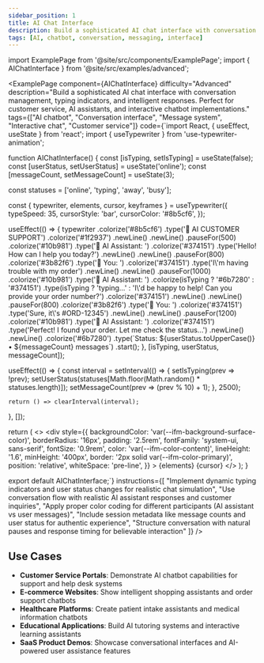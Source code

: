 ```yaml
---
sidebar_position: 1
title: AI Chat Interface
description: Build a sophisticated AI chat interface with conversation management
tags: [AI, chatbot, conversation, messaging, interface]
---
```


import ExamplePage from '@site/src/components/ExamplePage';
import { AIChatInterface } from '@site/src/examples/advanced';

<ExamplePage
component={AIChatInterface}
difficulty="Advanced"
description="Build a sophisticated AI chat interface with conversation management, typing indicators, and intelligent responses. Perfect for customer service, AI assistants, and interactive chatbot implementations."
tags={["AI chatbot", "Conversation interface", "Message system", "Interactive chat", "Customer service"]}
code={`import React, { useEffect, useState } from 'react';
import { useTypewriter } from 'use-typewriter-animation';

function AIChatInterface() {
  const [isTyping, setIsTyping] = useState(false);
  const [userStatus, setUserStatus] = useState('online');
  const [messageCount, setMessageCount] = useState(3);

  const statuses = ['online', 'typing', 'away', 'busy'];

  const { typewriter, elements, cursor, keyframes } = useTypewriter({
    typeSpeed: 35,
    cursorStyle: 'bar',
    cursorColor: '#8b5cf6',
  });

  useEffect(() => {
    typewriter
      .colorize('#8b5cf6')
      .type('💬 AI CUSTOMER SUPPORT')
      .colorize('#1f2937')
      .newLine()
      .newLine()
      .pauseFor(500)
      .colorize('#10b981')
      .type('🤖 AI Assistant: ')
      .colorize('#374151')
      .type('Hello! How can I help you today?')
      .newLine()
      .newLine()
      .pauseFor(800)
      .colorize('#3b82f6')
      .type('👤 You: ')
      .colorize('#374151')
      .type('I\\'m having trouble with my order')
      .newLine()
      .newLine()
      .pauseFor(1000)
      .colorize('#10b981')
      .type('🤖 AI Assistant: ')
      .colorize(isTyping ? '#6b7280' : '#374151')
      .type(isTyping ? 'typing...' : 'I\\'d be happy to help! Can you provide your order number?')
      .colorize('#374151')
      .newLine()
      .newLine()
      .pauseFor(800)
      .colorize('#3b82f6')
      .type('👤 You: ')
      .colorize('#374151')
      .type('Sure, it\\'s #ORD-12345')
      .newLine()
      .newLine()
      .pauseFor(1200)
      .colorize('#10b981')
      .type('🤖 AI Assistant: ')
      .colorize('#374151')
      .type('Perfect! I found your order. Let me check the status...')
      .newLine()
      .newLine()
      .colorize('#6b7280')
      .type(\`Status: \${userStatus.toUpperCase()} • \${messageCount} messages\`)
      .start();
  }, [isTyping, userStatus, messageCount]);

  useEffect(() => {
    const interval = setInterval(() => {
      setIsTyping(prev => !prev);
      setUserStatus(statuses[Math.floor(Math.random() * statuses.length)]);
      setMessageCount(prev => (prev % 10) + 1);
    }, 2500);

    return () => clearInterval(interval);
  }, []);

  return (
    <>
      <style>{keyframes}</style>
      <div
        style={{
          backgroundColor: 'var(--ifm-background-surface-color)',
          borderRadius: '16px',
          padding: '2.5rem',
          fontFamily: 'system-ui, sans-serif',
          fontSize: '0.9rem',
          color: 'var(--ifm-color-content)',
          lineHeight: '1.6',
          minHeight: '400px',
          border: '2px solid var(--ifm-color-primary)',
          position: 'relative',
          whiteSpace: 'pre-line',
        }}
      >
        {elements}
        {cursor}
      </div>
    </>
  );
}

export default AIChatInterface;`}
instructions={[
"Implement dynamic typing indicators and user status changes for realistic chat simulation",
"Use conversation flow with realistic AI assistant responses and customer inquiries",
"Apply proper color coding for different participants (AI assistant vs user messages)",
"Include session metadata like message counts and user status for authentic experience",
"Structure conversation with natural pauses and response timing for believable interaction"
]}
/>

## Use Cases

- **Customer Service Portals**: Demonstrate AI chatbot capabilities for support and help desk systems
- **E-commerce Websites**: Show intelligent shopping assistants and order support chatbots  
- **Healthcare Platforms**: Create patient intake assistants and medical information chatbots
- **Educational Applications**: Build AI tutoring systems and interactive learning assistants
- **SaaS Product Demos**: Showcase conversational interfaces and AI-powered user assistance features